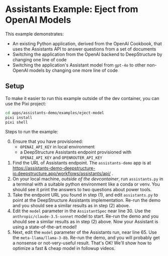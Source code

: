 # Assistants Example: Eject from OpenAI Models

This example demonstrates:

-   An existing Python application, derived from the OpenAI Cookbook, that uses the Assistants API to answer questions from a set of documents
-   Switching the application from the OpenAI backend to DeepStructure by changing one line of code
-   Switching the application's Assistant model from `gpt-4o` to other non-OpenAI models by changing one more line of code

## Setup

To make it easier to run this example outside of the dev container, you can use the Pixi project:

```sh
cd apps/assistants-demo/examples/eject-model
pixi install
pixi shell
```

Steps to run the example:

0. Ensure that you have provisioned:
    - `OPENAI_API_KEY` in local environment
    - a DeepStructure Assistants endpoint provisioned with `OPENAI_API_KEY` and `OPENROUTER_API_KEY`
1. Find the URL of Assistants endpoint. The `assistants-demo` app is at https://assistants-demo-deepstructure-io.deepstructure.app/workflows/assistants/api/ .
2. On your local machine, _outside of the devcontainer_, run `assistants.py` in a terminal with a suitable python environment like a conda or venv. You should see it print the answers to two questions about power tools.
3. Take the endpoint URL you found in step (1), and edit `assistants.py` to point at the DeepStructure Assistants implementation. Re-run the demo and you should see a similar results as in step (2) above.
4. Edit the `model` parameter in the `AssistantSpec` near line 30. Use the `anthropic/claude-3.5-sonnet` model to start. Re-run the demo and you should see a similar results as in step (2) above. Now your Assistant is using a state-of-the-art model!
5. Next, edit the `model` parameter of the Assistants run, near line 65. Use the `meta-llama/llama-3-8b`. Re-run the demo, and you will probably get a nonsense or not-very-useful result. That's OK! We'll show how to optimize a fast & cheap model in followup videos.
